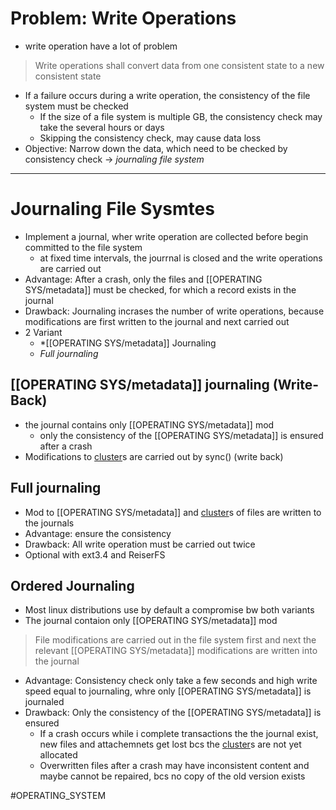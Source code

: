 # Problem: Write Operations
* write operation have a lot of problem
> 	Write operations shall convert data from one consistent state to a new consistent state

* If a failure occurs during a write operation, the consistency of the file system must be checked
	* If the size of a file system is multiple GB, the consistency check may take the several hours or days
	* Skipping the consistency check, may cause data loss
* Objective: Narrow down the data, which need to be checked by consistency check -> *journaling file system*
---
# Journaling File Sysmtes
* Implement a journal, wher write operation are collected before begin committed to the file system
	* at fixed time intervals, the jourrnal is closed and the write operations are carried out
* Advantage: After a crash, only the files and [[OPERATING SYS/metadata]] must be checked, for which a record exists in the journal
* Drawback: Journaling incrases the number of write operations, because modifications are first written to the journal and next carried out
* 2 Variant
	*  *[[OPERATING SYS/metadata]] Journaling
	*  *Full journaling*
## [[OPERATING SYS/metadata]] journaling (Write-Back)
* the journal contains only [[OPERATING SYS/metadata]] mod
	* only the consistency of the [[OPERATING SYS/metadata]] is ensured after a crash
* Modifications to [cluster](cluster.md)s are carried out by sync() (write back)

## Full journaling
* Mod to [[OPERATING SYS/metadata]] and [cluster](cluster)s of files are written to the journals
* Advantage: ensure the consistency
* Drawback: All write operation must be carried out twice
* Optional with ext3.4 and ReiserFS
## Ordered Journaling
* Most linux distributions use by default a compromise bw both variants
* The journal contaion only [[OPERATING SYS/metadata]] mod
> File modifications are carried out in the file system first and next the relevant [[OPERATING SYS/metadata]] modifications are written into the journal
* Advantage: Consistency check only take a few seconds and high write speed equal to journaling, whre only [[OPERATING SYS/metadata]] is journaled
* Drawback: Only the consistency of the [[OPERATING SYS/metadata]] is ensured
	* If a crash occurs while i complete transactions the the journal exist, new files and attachemnets get lost bcs the [cluster](cluster)s are not yet allocated
	* Overwritten files after a crash may have inconsistent content and maybe cannot be repaired, bcs no copy of the old version exists


#OPERATING_SYSTEM 